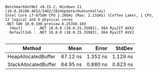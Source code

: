```

BenchmarkDotNet v0.15.2, Windows 11 (10.0.26100.4652/24H2/2024Update/HudsonValley)
Intel Core i7-8750H CPU 2.20GHz (Max: 2.21GHz) (Coffee Lake), 1 CPU, 12 logical and 6 physical cores
.NET SDK 10.0.100-preview.6.25358.103
  [Host]     : .NET 10.0.0 (10.0.25.35903), X64 RyuJIT AVX2
  DefaultJob : .NET 10.0.0 (10.0.25.35903), X64 RyuJIT AVX2


```
| Method               | Mean     | Error    | StdDev   |
|--------------------- |---------:|---------:|---------:|
| HeapAllocatedBuffer  | 67.12 ns | 1.352 ns | 1.129 ns |
| StackAllocatedBuffer | 64.95 ns | 0.880 ns | 0.823 ns |
